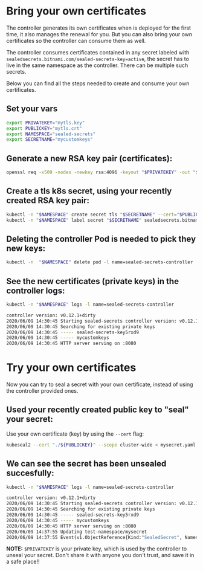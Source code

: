 # Bring your own certificates

The controller generates its own certificates when is deployed for the first time, it also manages the renewal for you.
But you can also bring your own certificates so the controller can consume them as well.

The controller consumes certificates contained in any secret labeled with `sealedsecrets.bitnami.com/sealed-secrets-key=active`,
the secret has to live in the same namespace as the controller. There can be multiple such secrets.

Below you can find all the steps needed to create and consume your own certificates.

## Set your vars
```bash
export PRIVATEKEY="mytls.key"
export PUBLICKEY="mytls.crt"
export NAMESPACE="sealed-secrets"
export SECRETNAME="mycustomkeys"
```

## Generate a new RSA key pair (certificates):
```bash
openssl req -x509 -nodes -newkey rsa:4096 -keyout "$PRIVATEKEY" -out "$PUBLICKEY" -subj "/CN=sealed-secret/O=sealed-secret"
```

## Create a tls k8s secret, using your recently created RSA key pair:
```bash
kubectl -n "$NAMESPACE" create secret tls "$SECRETNAME" --cert="$PUBLICKEY" --key="$PRIVATEKEY"
kubectl -n "$NAMESPACE" label secret "$SECRETNAME" sealedsecrets.bitnami.com/sealed-secrets-key=active
```

## Deleting the controller Pod is needed to pick they new keys:
```bash
kubectl -n  "$NAMESPACE" delete pod -l name=sealed-secrets-controller
```

## See the new certificates (private keys) in the controller logs:
```bash
kubectl -n "$NAMESPACE" logs -l name=sealed-secrets-controller

controller version: v0.12.1+dirty
2020/06/09 14:30:45 Starting sealed-secrets controller version: v0.12.1+dirty
2020/06/09 14:30:45 Searching for existing private keys
2020/06/09 14:30:45 ----- sealed-secrets-key5rxd9
2020/06/09 14:30:45 ----- mycustomkeys
2020/06/09 14:30:45 HTTP server serving on :8080
```

# Try your own certificates
Now you can try to seal a secret with your own certificate, instead of using the controller provided ones.

## Used your recently created public key to "seal" your secret:
Use your own certificate (key) by using the `--cert` flag:
```bash
kubeseal2 --cert "./${PUBLICKEY}" --scope cluster-wide < mysecret.yaml | kubectl apply -f-
```

## We can see the secret has been unsealed succesfully:
```bash
kubectl -n "$NAMESPACE" logs -l name=sealed-secrets-controller

controller version: v0.12.1+dirty
2020/06/09 14:30:45 Starting sealed-secrets controller version: v0.12.1+dirty
2020/06/09 14:30:45 Searching for existing private keys
2020/06/09 14:30:45 ----- sealed-secrets-key5rxd9
2020/06/09 14:30:45 ----- mycustomkeys
2020/06/09 14:30:45 HTTP server serving on :8080
2020/06/09 14:37:55 Updating test-namespace/mysecret
2020/06/09 14:37:55 Event(v1.ObjectReference{Kind:"SealedSecret", Namespace:"test-namespace", Name:"mysecret", UID:"f3a6c537-d254-4c06-b08f-ab9548f28f5b", APIVersion:"bitnami.com/v1alpha1", ResourceVersion:"20469957", FieldPath:""}): type: 'Normal' reason: 'Unsealed' SealedSecret unsealed successfully
```

**NOTE:**
`$PRIVATEKEY` is your private key, which is used by the controller to unseal your secret.
Don't share it with anyone you don't trust, and save it in a safe place!!